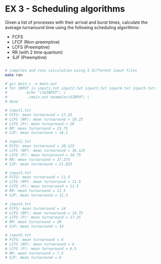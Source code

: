 # EX 3 - Scheduling algorithms

Given a list of processes with their arrival and burst times, calculate the average turnaround time using the following scheduling algorithms:
- FCFS
- LFCF (Non-preemptive)
- LCFS (Preemptive)
- RR (with 2 time quantum)
- SJF (Preemptive)

```bash

# compiles and runs calculation using 5 different input files
make run

# gcc main.c -o main.out
# for INPUT in input1.txt input2.txt input3.txt input4.txt input5.txt; do \
#         echo "\n$INPUT"; \
#         ./main.out examples/$INPUT; \
# done

# input1.txt
# FCFS: mean turnaround = 17.25
# LCFS (NP): mean turnaround = 19.25
# LCFS (P): mean turnaround = 20
# RR: mean turnaround = 23.75
# SJF: mean turnaround = 16.5

# input2.txt
# FCFS: mean turnaround = 28.125
# LCFS (NP): mean turnaround = 30.125
# LCFS (P): mean turnaround = 30.75
# RR: mean turnaround = 37.375
# SJF: mean turnaround = 21.625

# input3.txt
# FCFS: mean turnaround = 11.5
# LCFS (NP): mean turnaround = 11.5
# LCFS (P): mean turnaround = 11.5
# RR: mean turnaround = 11.5
# SJF: mean turnaround = 11.5

# input4.txt
# FCFS: mean turnaround = 14
# LCFS (NP): mean turnaround = 14.75
# LCFS (P): mean turnaround = 17.25
# RR: mean turnaround = 20
# SJF: mean turnaround = 14

# input5.txt
# FCFS: mean turnaround = 6
# LCFS (NP): mean turnaround = 6
# LCFS (P): mean turnaround = 6.5
# RR: mean turnaround = 7.5
# SJF: mean turnaround = 6
```
